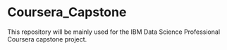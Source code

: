 # Coursera_Capstone
This repository will be mainly used for the IBM Data Science Professional Coursera capstone project.
